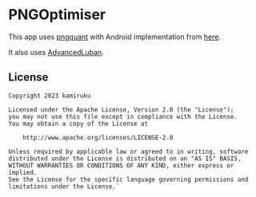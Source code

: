 # PNGOptimiser

This app uses [pngquant](https://github.com/kornelski/pngquant) with Android implementation from [here](https://github.com/ndahlquist/pngquant-android).

It also uses [AdvancedLuban](https://github.com/shaohui10086/AdvancedLuban).

## License

    Copyright 2023 kamiruku

    Licensed under the Apache License, Version 2.0 (the "License");
    you may not use this file except in compliance with the License.
    You may obtain a copy of the License at

        http://www.apache.org/licenses/LICENSE-2.0

    Unless required by applicable law or agreed to in writing, software
    distributed under the License is distributed on an "AS IS" BASIS,
    WITHOUT WARRANTIES OR CONDITIONS OF ANY KIND, either express or implied.
    See the License for the specific language governing permissions and
    limitations under the License.`
